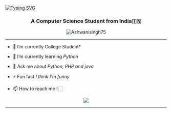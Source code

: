 [![Typing SVG](https://readme-typing-svg.herokuapp.com?font=Fira+Code&pause=1000&color=F70E33&random=false&width=435&lines=Hi+There+%F0%9F%91%8B+I'm+Ashwani+Singh)](https://git.io/typing-svg)
<h3 align="center">A Computer Science Student from India🇮🇳</h3>
<p align="center"> 
 <img src="https://komarev.com/ghpvc/?username=Ashwanisingh75&label=Profile%20views&color=0e75b6&style=flat" alt="Ashwanisingh75" /> 

</p>

<hr>

- 🔭 I’m currently College Student*<br>

- 🌱 I’m currently learning *Python*<br>

- 💬 Ask me about *Python, PHP and java*<br>
- ⚡ Fun fact *I think I'm funny*<br>
- 📫 How to reach me 👇🏻
<!-- social handles -->
<div align="center"> 
      <!-- gmail -->
      <a href = "mailto:ashwanisingh6187@gmail.com"><img src="https://img.shields.io/badge/-Gmail-%23333?style=for-the-badge&logo=gmail&logoColor=white" target="_blank"></a>
      <!-- linkedin -->
      <a href="https://www.linkedin.com/in/ashwani-singh-aa35962a8/" target="_blank"></a> 
    </div>

<hr>


